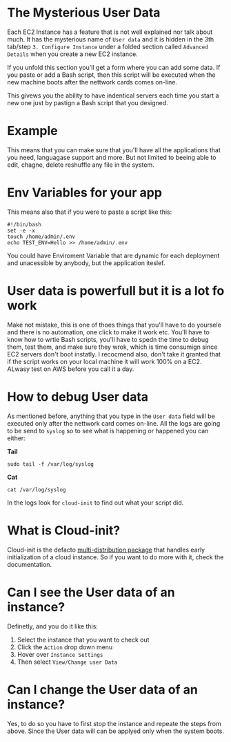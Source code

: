 # The Mysterious User Data

Each EC2 Instance has a feature that is not well explained nor talk about much. It has the mysterious name of `User data` and it is hidden in the 3th tab/step `3. Configure Instance` under a folded section called `Advanced Details` when you create a new EC2 instance.

If you unfold this section you'll get a form where you can add some data. If you paste or add a Bash script, then this script will be executed when the new machine boots after the nettwork cards comes on-line. 

This givews you the ability to have indentical servers each time you start a new one just by pastign a Bash script that you designed. 

# Example

This means that you can make sure that you'll have all the applications that you need, languagase support and more. But not limited to beeing able to edit, chagne, delete reshuffle any file in the system. 

# Env Variables for your app

This means also that if you were to paste a script like this:

```
#!/bin/bash
set -e -x
touch /home/admin/.env
echo TEST_ENV=Hello >> /home/admin/.env
```

You could have Enviroment Variable that are dynamic for each deployment and unacessible by anybody, but the application iteslef. 

# User data is powerfull but it is a lot fo work

Make not mistake, this is one of thoes things that you'll have to do yoursele and there is no automation, one click to make it work etc. You'll have to know how to wrtie Bash scripts, you'll have to spedn the time to debug them, test them, and make sure they wrok, which is time consumign since EC2 servers don't boot instatly. I recocmend also, don't take it granted that if the script works on your local machine it will work 100% on a EC2. ALwasy test on AWS before you call it a day.

# How to debug User data

As mentioned before, anything that you type in the `User data` field will be executed only after the nettwork card comes on-line. All the logs are going to be send to `syslog` so to see what is happening or happened you can either:

**Tail**

`sudo tail -f /var/log/syslog`

**Cat**

`cat /var/log/syslog`

In the logs look for `cloud-init` to find out what your script did. 

# What is Cloud-init?

Cloud-init is the defacto [multi-distribution package](http://cloudinit.readthedocs.io/en/latest/index.html) that handles early initialization of a cloud instance. So if you want to do more with it, check the documentation.

# Can I see the User data of an instance?

Definetly, and you do it like this:

1. Select the instance that you want to check out
1. Click the `Action` drop down menu
1. Hover over `Instance Settings`
1. Then select `View/Change user Data`

# Can I change the User data of an instance?

Yes, to do so you have to first stop the instance and repeate the steps from above. Since the User data will can be applyed only when the system boots. 
